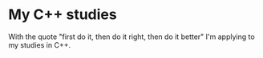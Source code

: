 My C++ studies
==============

With the quote "first do it, then do it right, then do it better" I'm applying to my studies in C++.
